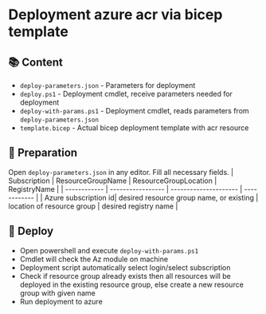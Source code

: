 # Deployment azure acr via bicep template

## :books: Content
* `deploy-parameters.json` - Parameters for deployment
* `deploy.ps1` - Deployment cmdlet, receive parameters needed for deployment
* `deploy-with-params.ps1` - Deployment cmdlet, reads parameters from `deploy-parameters.json`
* `template.bicep` - Actual bicep deployment template with acr resource

## :hammer: Preparation

Open `deploy-parameters.json` in any editor. Fill all necessary fields.
| Subscription | ResourceGroupName | ResourceGroupLocation | RegistryName |
| ------------ | ----------------- | --------------------- | ------------ |
| Azure subscription id| desired resource group name, or existing                   | location of resource group                       | desired registry name             |

## :running: Deploy

* Open powershell and execute `deploy-with-params.ps1`
* Cmdlet will check the Az module on machine
* Deployment script automatically select login/select subscription
* Check if resource group already exists then all resources will be deployed in the existing resource group, else create a new resource group with given name
* Run deployment to azure